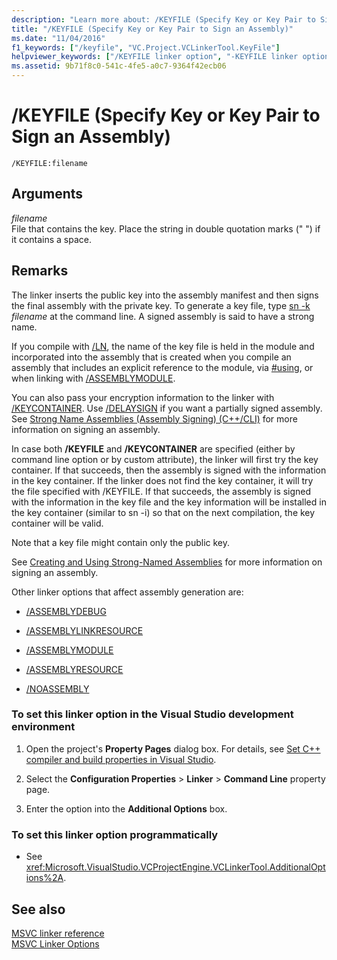 ```yaml
---
description: "Learn more about: /KEYFILE (Specify Key or Key Pair to Sign an Assembly)"
title: "/KEYFILE (Specify Key or Key Pair to Sign an Assembly)"
ms.date: "11/04/2016"
f1_keywords: ["/keyfile", "VC.Project.VCLinkerTool.KeyFile"]
helpviewer_keywords: ["/KEYFILE linker option", "-KEYFILE linker option", "KEYFILE linker option"]
ms.assetid: 9b71f8c0-541c-4fe5-a0c7-9364f42ecb06
---
```

# /KEYFILE (Specify Key or Key Pair to Sign an Assembly)

```
/KEYFILE:filename
```

## Arguments

*filename*<br/>
File that contains the key. Place the string in double quotation marks (" ") if it contains a space.

## Remarks

The linker inserts the public key into the assembly manifest and then signs the final assembly with the private key. To generate a key file, type [sn -k](/dotnet/framework/tools/sn-exe-strong-name-tool) *filename* at the command line. A signed assembly is said to have a strong name.

If you compile with [/LN](ln-create-msil-module.md), the name of the key file is held in the module and incorporated into the assembly that is created when you compile an assembly that includes an explicit reference to the module, via [#using](../../preprocessor/hash-using-directive-cpp.md), or when linking with [/ASSEMBLYMODULE](assemblymodule-add-a-msil-module-to-the-assembly.md).

You can also pass your encryption information to the linker with [/KEYCONTAINER](keycontainer-specify-a-key-container-to-sign-an-assembly.md). Use [/DELAYSIGN](delaysign-partially-sign-an-assembly.md) if you want a partially signed assembly. See [Strong Name Assemblies (Assembly Signing) (C++/CLI)](../../dotnet/strong-name-assemblies-assembly-signing-cpp-cli.md) for more information on signing an assembly.

In case both **/KEYFILE** and **/KEYCONTAINER** are specified (either by command line option or by custom attribute), the linker will first try the key container. If that succeeds, then the assembly is signed with the information in the key container. If the linker does not find the key container, it will try the file specified with /KEYFILE. If that succeeds, the assembly is signed with the information in the key file and the key information will be installed in the key container (similar to sn -i) so that on the next compilation, the key container will be valid.

Note that a key file might contain only the public key.

See [Creating and Using Strong-Named Assemblies](/dotnet/framework/app-domains/create-and-use-strong-named-assemblies) for more information on signing an assembly.

Other linker options that affect assembly generation are:

- [/ASSEMBLYDEBUG](assemblydebug-add-debuggableattribute.md)

- [/ASSEMBLYLINKRESOURCE](assemblylinkresource-link-to-dotnet-framework-resource.md)

- [/ASSEMBLYMODULE](assemblymodule-add-a-msil-module-to-the-assembly.md)

- [/ASSEMBLYRESOURCE](assemblyresource-embed-a-managed-resource.md)

- [/NOASSEMBLY](noassembly-create-a-msil-module.md)

### To set this linker option in the Visual Studio development environment

1. Open the project's **Property Pages** dialog box. For details, see [Set C++ compiler and build properties in Visual Studio](../working-with-project-properties.md).

1. Select the **Configuration Properties** > **Linker** > **Command Line** property page.

1. Enter the option into the **Additional Options** box.

### To set this linker option programmatically

- See <xref:Microsoft.VisualStudio.VCProjectEngine.VCLinkerTool.AdditionalOptions%2A>.

## See also

[MSVC linker reference](linking.md)<br/>
[MSVC Linker Options](linker-options.md)
